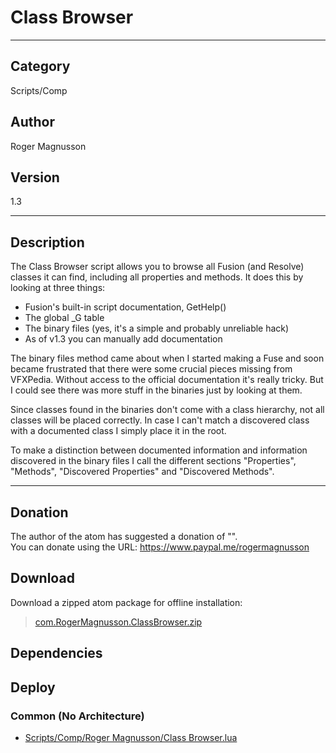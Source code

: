 # Class Browser
___

## Category
Scripts/Comp

## Author
Roger Magnusson

## Version
1.3

___

## Description
<p>The Class Browser script allows you to browse all Fusion (and Resolve) classes it can find, including all properties and methods. It does this by looking at three things:</p>
<ul>
	<li>Fusion's built-in script documentation, GetHelp()</li>
	<li>The global _G table</li>
	<li>The binary files (yes, it's a simple and probably unreliable hack)</li>
	<li>As of v1.3 you can manually add documentation</li>
</ul>

<p>The binary files method came about when I started making a Fuse and soon became frustrated that there were some crucial pieces missing from VFXPedia. Without access to the official documentation it's really tricky. But I could see there was more stuff in the binaries just by looking at them.</p>

<p>Since classes found in the binaries don't come with a class hierarchy, not all classes will be placed correctly. In case I can't match a discovered class with a documented class I simply place it in the root.</p>

<p>To make a distinction between documented information and information discovered in the binary files I call the different sections "Properties", "Methods", "Discovered Properties" and "Discovered Methods".</p>


___

## Donation
The author of the atom has suggested a donation of "".  
You can donate using the URL: <a href="https://www.paypal.me/rogermagnusson">https://www.paypal.me/rogermagnusson</a>
## Download

Download a zipped atom package for offline installation:
> [com.RogerMagnusson.ClassBrowser.zip](https://gitlab.com/WeSuckLess/Reactor/-/archive/master/Reactor-master.zip?path=Atoms/com.RogerMagnusson.ClassBrowser)  

## Dependencies

## Deploy

### Common (No Architecture)

<ul>
<li><a href="https://gitlab.com/WeSuckLess/Reactor/-/blob/master/Atoms/com.RogerMagnusson.ClassBrowser/Scripts/Comp/Roger Magnusson/Class Browser.lua?ref_type=heads">Scripts/Comp/Roger Magnusson/Class Browser.lua</a></li>
</ul>
